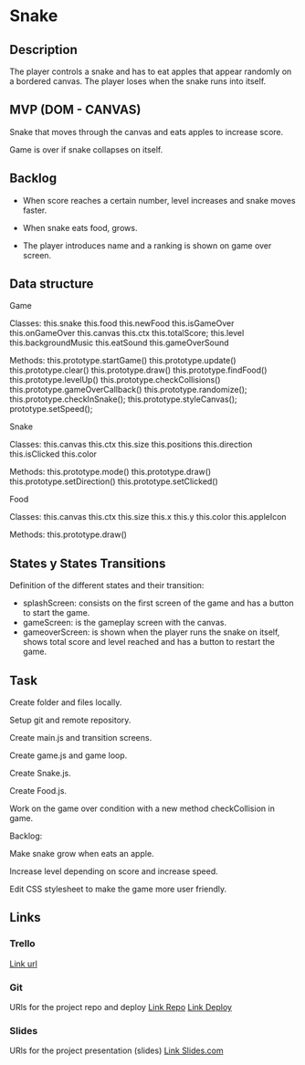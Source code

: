 # Snake

## Description
The player controls a snake and has to eat apples that appear randomly on a bordered canvas. The player loses when the snake runs into itself.

## MVP (DOM - CANVAS)

Snake that moves through the canvas and eats apples to increase score.

Game is over if snake collapses on itself.


## Backlog

- When score reaches a certain number, level increases and snake moves faster.

- When snake eats food, grows.

- The player introduces name and a ranking is shown on game over screen.

## Data structure

Game

  Classes:
    this.snake
    this.food
    this.newFood
    this.isGameOver
    this.onGameOver
    this.canvas
    this.ctx
    this.totalScore;
    this.level
    this.backgroundMusic
    this.eatSound
    this.gameOverSound

  Methods:
    this.prototype.startGame()
    this.prototype.update()
    this.prototype.clear()
    this.prototype.draw()
    this.prototype.findFood()
    this.prototype.levelUp()
    this.prototype.checkCollisions()
    this.prototype.gameOverCallback()
    this.prototype.randomize();
    this.prototype.checkInSnake();
    this.prototype.styleCanvas();
    prototype.setSpeed();

Snake

  Classes:
    this.canvas
    this.ctx
    this.size
    this.positions
    this.direction
    this.isClicked
    this.color

  Methods:
    this.prototype.mode()
    this.prototype.draw()
    this.prototype.setDirection()
    this.prototype.setClicked()

Food

  Classes:
    this.canvas
    this.ctx
    this.size
    this.x
    this.y
    this.color
    this.appleIcon

  Methods:
    this.prototype.draw()


## States y States Transitions
Definition of the different states and their transition:

- splashScreen: consists on the first screen of the game and has a button to start the game.
- gameScreen: is the gameplay screen with the canvas.
- gameoverScreen: is shown when the player runs the snake on itself, shows total score and level reached and has a button to restart the game.


## Task

Create folder and files locally.

Setup git and remote repository.

Create main.js and transition screens.

Create game.js and game loop.

Create Snake.js.

Create Food.js.

Work on the game over condition with a new method checkCollision in game.

Backlog:

  Make snake grow when eats an apple.

  Increase level depending on score and increase speed.

Edit CSS stylesheet to make the game more user friendly.

## Links


### Trello
[Link url](https://trello.com)


### Git
URls for the project repo and deploy
[Link Repo](http://github.com)
[Link Deploy](http://github.com)


### Slides
URls for the project presentation (slides)
[Link Slides.com](http://slides.com)